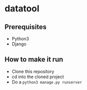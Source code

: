 # datatool
## Prerequisites
- Python3
- Django

## How to make it run
- Clone this repository
- cd into the cloned project
- Do a ```python3 manage.py runserver```
